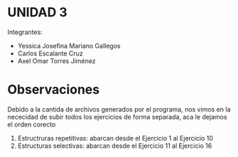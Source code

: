 # UNIDAD 3
Integrantes:
- Yessica Josefina Mariano Gallegos
- Carlos Escalante Cruz 
- Axel Omar Torres Jiménez
 
# Observaciones
Debido a la cantida de archivos generados por el programa, nos vimos en la nececidad de subir todos los ejercicios de forma separada, aca le dejamos el orden corecto
1. Estructruras repetitivas: abarcan desde el Ejercicio 1 al Ejercicio 10
2. Estructuras selectivas: abarcan desde el Ejercicio 11 al Ejercicio 16

